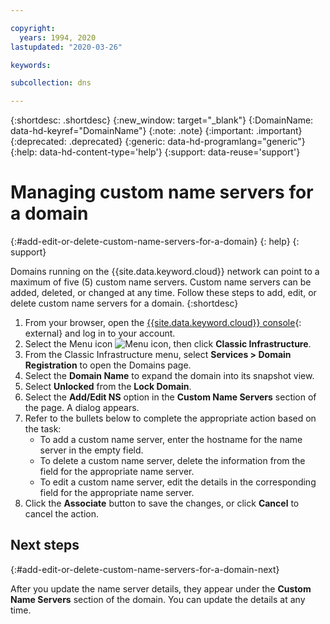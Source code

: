 ```yaml
---

copyright:
  years: 1994, 2020
lastupdated: "2020-03-26"

keywords: 

subcollection: dns

---
```



{:shortdesc: .shortdesc}
{:new_window: target="_blank"}
{:DomainName: data-hd-keyref="DomainName"}
{:note: .note}
{:important: .important}
{:deprecated: .deprecated}
{:generic: data-hd-programlang="generic"}
{:help: data-hd-content-type='help'}
{:support: data-reuse='support'}

# Managing custom name servers for a domain
{:#add-edit-or-delete-custom-name-servers-for-a-domain}
{: help}
{: support}

Domains running on the {{site.data.keyword.cloud}} network can point to a maximum of five (5) custom name servers. Custom name servers can be added, deleted, or changed at any time. Follow these steps to add, edit, or delete custom name servers for a domain.
{:shortdesc}

1. From your browser, open the [{{site.data.keyword.cloud}} console](https://{DomainName}/){: external} and log in to your account.
1. Select the Menu icon ![Menu icon](../../icons/icon_hamburger.svg), then click **Classic Infrastructure**.
1. From the Classic Infrastructure menu, select **Services > Domain Registration** to open the Domains page.
1. Select the **Domain Name** to expand the domain into its snapshot view.
1. Select **Unlocked** from the **Lock Domain**.
1. Select the **Add/Edit NS** option in the **Custom Name Servers** section of the page. A dialog appears.
1. Refer to the bullets below to complete the appropriate action based on the task:
    * To add a custom name server, enter the hostname for the name server in the empty field.
    * To delete a custom name server, delete the information from the field for the appropriate name server.
    * To edit a custom name server, edit the details in the corresponding field for the appropriate name server.
1. Click the **Associate** button to save the changes, or click **Cancel** to cancel the action.

## Next steps
{:#add-edit-or-delete-custom-name-servers-for-a-domain-next}

After you update the name server details, they appear under the **Custom Name Servers** section of the domain. You can update the details at any time.
